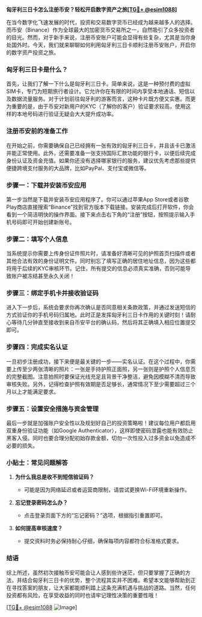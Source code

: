 **匈牙利三日卡怎么注册币安？轻松开启数字资产之旅[[TG💪+ @esim1088](https://t.me/s/esim1088)]**

在当今数字化飞速发展的时代，投资和交易数字货币已经成为越来越多人的选择。而币安（Binance）作为全球最大的加密货币交易所之一，自然吸引了众多投资者的目光。然而，对于新手来说，注册币安账户可能会显得有些复杂，尤其是当你身处国外时。今天，我们就来聊聊如何利用匈牙利三日卡顺利注册币安账户，开启你的数字资产投资之旅。

### 匈牙利三日卡是什么？

首先，让我们了解一下什么是匈牙利三日卡。简单来说，这是一种预付费的虚拟SIM卡，专门为短期旅行者设计。它允许你在有限的时间内享受本地通话、短信以及数据流量服务。对于计划前往匈牙利的游客而言，这种卡片既方便又实惠。而更为重要的是，由于币安对新用户的KYC（了解你的客户）验证要求较高，使用这样的本地号码进行验证无疑会大大提升成功率。

### 注册币安前的准备工作

在开始之前，你需要确保自己已经拥有一张有效的匈牙利三日卡，并且该卡已激活并能正常使用。此外，还需要准备一张支持国际汇款功能的银行卡，以便后续完成身份认证及资金充值。如果你还没有选择哪家银行的服务，建议优先考虑那些提供便捷跨境支付服务的大品牌，比如PayPal、支付宝或微信等。

### 步骤一：下载并安装币安应用

第一步当然是下载并安装币安应用程序了。你可以通过苹果App Store或者谷歌Play商店直接搜索“Binance”找到官方版本下载链接。安装完成后打开软件，你会看到一个简洁明快的操作界面。接下来点击右下角的“注册”按钮，按照提示输入手机号码即可开始创建新账号。

### 步骤二：填写个人信息

当系统提示你需要上传身份证件照片时，请准备好清晰可见的护照首页扫描件或者其他合法有效的身份证明文件。同时别忘了填写正确的居住地址信息，因为这些都将用于后续的KYC审核环节。记住，所有提交的信息必须真实准确，否则可能导致账户被冻结甚至永久关闭！

### 步骤三：绑定手机卡并接收验证码

进入下一步后，系统会要求你再次确认是否同意相关条款政策，并通过发送短信的方式验证你的手机号码归属地。此时正是发挥匈牙利三日卡作用的关键时刻！请耐心等待几分钟直至接收到来自币安平台的确认码，然后将其正确填入相应位置提交即可。

### 步骤四：完成实名认证

一旦初步注册成功，接下来便是最关键的一步——实名认证。在这个过程中，你需要上传至少两张清晰的照片：一张是手持护照正面照，另一张则是护照个人信息页的完整截图。注意拍照时要保证光线充足且背景干净整洁，避免因模糊不清而导致审核失败。另外，记得检查护照有效期是否足够长，通常情况下至少需要超过三个月以上才能满足要求。

### 步骤五：设置安全措施与资金管理

最后一步就是加强账户安全性以及规划好自己的投资策略啦！建议每位用户都启用双重身份验证功能（如Google Authenticator），这样即使密码泄露也能有效防止黑客入侵。同时也要合理分配初始存款金额，切勿一次性投入过多资金以免造成不必要的损失。

### 小贴士：常见问题解答

1. **为什么我总是收不到短信验证码？**
   - 可能是因为网络延迟或者运营商限制，请尝试更换Wi-Fi环境重新操作。
   
2. **忘记登录密码怎么办？**
   - 点击登录页面下方的“忘记密码？”选项，根据指引重置即可。

3. **如何提高审核速度？**
   - 提交资料时务必保持耐心仔细，确保每项内容都符合标准格式要求。

### 结语

综上所述，虽然初次接触币安可能会让人感到些许迷茫，但只要掌握了正确的方法，并结合匈牙利三日卡的优势，整个流程其实并不困难。希望本文能够帮助到正在寻找答案的朋友，让大家都能顺利踏上这条充满机遇与挑战的道路。当然，任何投资都有风险，在享受收益的同时也请牢记理性决策的重要性哦！

[[TG💪+ @esim1088](https://t.me/s/esim1088) ![Image](https://i.postimg.cc/4NQfJmqS/Snipaste-2025-05-13-00-14-12.png)]